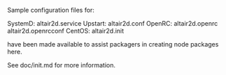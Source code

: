 Sample configuration files for:

SystemD: altair2d.service
Upstart: altair2d.conf
OpenRC:  altair2d.openrc
         altair2d.openrcconf
CentOS:  altair2d.init

have been made available to assist packagers in creating node packages here.

See doc/init.md for more information.
